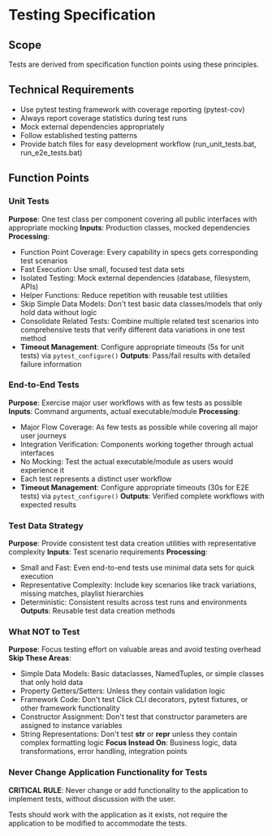 # Testing Specification

## Scope
Tests are derived from specification function points using these principles.

## Technical Requirements
- Use pytest testing framework with coverage reporting (pytest-cov)
- Always report coverage statistics during test runs
- Mock external dependencies appropriately
- Follow established testing patterns
- Provide batch files for easy development workflow (run_unit_tests.bat, run_e2e_tests.bat)

## Function Points

### Unit Tests
**Purpose**: One test class per component covering all public interfaces with appropriate mocking
**Inputs**: Production classes, mocked dependencies
**Processing**: 
- Function Point Coverage: Every capability in specs gets corresponding test scenarios
- Fast Execution: Use small, focused test data sets
- Isolated Testing: Mock external dependencies (database, filesystem, APIs)
- Helper Functions: Reduce repetition with reusable test utilities
- Skip Simple Data Models: Don't test basic data classes/models that only hold data without logic
- Consolidate Related Tests: Combine multiple related test scenarios into comprehensive tests that verify different data variations in one test method
- **Timeout Management**: Configure appropriate timeouts (5s for unit tests) via `pytest_configure()`
**Outputs**: Pass/fail results with detailed failure information

### End-to-End Tests
**Purpose**: Exercise major user workflows with as few tests as possible
**Inputs**: Command arguments, actual executable/module
**Processing**:
- Major Flow Coverage: As few tests as possible while covering all major user journeys
- Integration Verification: Components working together through actual interfaces
- No Mocking: Test the actual executable/module as users would experience it
- Each test represents a distinct user workflow
- **Timeout Management**: Configure appropriate timeouts (30s for E2E tests) via `pytest_configure()`
**Outputs**: Verified complete workflows with expected results

### Test Data Strategy
**Purpose**: Provide consistent test data creation utilities with representative complexity
**Inputs**: Test scenario requirements
**Processing**:
- Small and Fast: Even end-to-end tests use minimal data sets for quick execution
- Representative Complexity: Include key scenarios like track variations, missing matches, playlist hierarchies
- Deterministic: Consistent results across test runs and environments
**Outputs**: Reusable test data creation methods

### What NOT to Test
**Purpose**: Focus testing effort on valuable areas and avoid testing overhead
**Skip These Areas**:
- Simple Data Models: Basic dataclasses, NamedTuples, or simple classes that only hold data
- Property Getters/Setters: Unless they contain validation logic
- Framework Code: Don't test Click CLI decorators, pytest fixtures, or other framework functionality
- Constructor Assignment: Don't test that constructor parameters are assigned to instance variables
- String Representations: Don't test __str__ or __repr__ unless they contain complex formatting logic
**Focus Instead On**: Business logic, data transformations, error handling, integration points

### Never Change Application Functionality for Tests

**CRITICAL RULE**: Never change or add functionality to the application to implement tests, without discussion with the user.

Tests should work with the application as it exists, not require the application to be modified to accommodate the tests.
